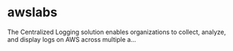 # awslabs
The Centralized Logging solution enables organizations to collect, analyze, and display logs on AWS across multiple a…
